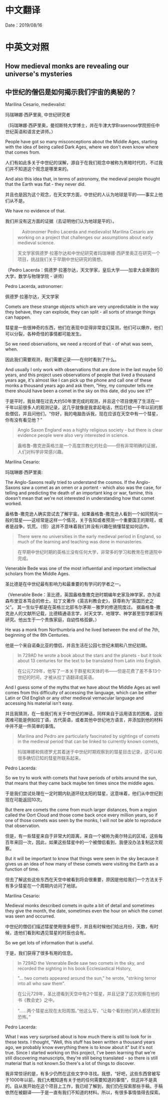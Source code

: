 # 中文翻译

Date：2019/08/16

# 中英文对照

## How medieval monks are revealing our universe's mysteries

## 中世纪的僧侣是如何揭示我们宇宙的奥秘的？

Marilina Cesario, medievalist:

玛瑞琳娜·西萨里奥, 中世纪研究者

（玛瑞琳娜·西萨里奥，曼彻斯特大学博士，并在牛津大学Brasenose学院担任中世纪英语和语言史讲师。）

People have got so many misconceptions about the Middle Ages, starting with the idea of being called Dark Ages, where we don't even know where that comes from.

人们有如此多关于中世纪的误解，源自于在我们观念中被称为黑暗时代的，不过我们并不知道这个观念是哪里来的。

And also this idea that, in terms of astronomy, the medieval people thought that the Earth was flat - they never did.

并且也是因为这个观念，在天文学方面，中世纪的人认为地球是平的——事实上他们从不是。

We have no evidence of that. 

我们并没有这方面的证据（去证明他们认为地球是平的）。

>　Astronomer Pedro Lacerda and medievalist Marilina Cesario are working on a project that challenges our assumptions about early medieval science.

> 天文学家佩德罗·拉塞尔达和中世纪研究者玛瑞琳娜·西萨里奥正在研究一个项目，挑战我们关于早期中世纪研究的猜想。

（Pedro Lacerda：佩德罗·拉塞尔达，天文学家，皇后大学——加拿大金斯敦的大学，数学与物理学院 - 讲师）

Pedro Lacerda, astronomer:

佩德罗·拉塞尔达，天文学家

Comets are these strange objects which are very unpredictable in the way they behave, they can explode, they can split - all sorts of strange things can happen.

彗星是一些很神奇的东西，他们在表现中显得非常变幻莫测，他们可以爆炸，他们可以分裂，各种奇怪的事情都可能发生。

So we need observations, we need a record of that - of what was seen, when.

因此我们需要观测，我们需要记录——在何时看到了什么。

And usually I only work with observations that are done in the last maybe 50 years, and this project uses observations of people that lived a thousand years age, it's almost like I can pick up the phone and call one of these monks a thousand years ago and ask them, "Hey, my computer tells me there should have been a comet in the sky on this date, did you see it?"

于是平时，我处理在过去大约50年里完成的观测，并且这个项目使用了生活在一千年以前很多人的观测记录，这几乎就像是我拿起电话，然后打给一千年以前的那些僧侣，并且问他们，“你好，我的电脑告诉我，现在应该在天空中有一个彗星，你有没有看见他？”

> Anglo Saxon England was a highly religious society - but there is clear evidence people were also very interested in science.

> 盎格鲁-撒克逊英格兰是一个高度宗教化的社会——但有非常明确的证据，人们对科学非常感兴趣。

Marilina Cesario:

玛瑞琳娜·西萨里奥:

The Anglo-Saxons really tried to understand the cosmos. If the Anglo-Saxons saw a comet as an omen or a portent - which also was the case, for telling and predicting the death of an important king or war, famine, this doesn't mean that we're not interested in understanding how that comet worked.

盎格鲁-撒克逊人确实尝试去了解宇宙。如果盎格鲁-撒克逊人看到一个如同预兆一般的彗星——这经常是这样一个情况，关于告知或者预测一个重要国王的斯旺，或者是战争，饥荒。（但）这并不意味着我们并没有兴趣在搞懂彗星如何运作。
 
> There were no universities in the early medieval period in England, so much of the learning and teaching was done in monasteries.
 
> 在早期中世纪时期的英格兰没有任何大学，非常多的学习和教育在修道院中完成。
 
Venerable Bede was one of the most influential and important intellectual scholars from the Middle Ages.
 
圣比德是在中世纪最有影响力和最重要的有学问的学者之一。

（Venerable Bede：圣比德，英国盎格鲁撒克逊时期编年史家及神学家，亦为诺森布里亚本笃会的修士。拉丁文著作《英吉利教会史》，获尊称为“英国历史之父”。 其一生似乎都是在英格兰北部韦尔茅斯－雅罗的修道院度过。 据盎格鲁-撒克逊人的文献所记载，比德精通语言学，对天文学、地理学、神学甚至哲学都深有研究。他出生于一个贵族家庭，自幼性格孤僻。）

He was a monk from Northumbria and he lived between the end of the 7th, beginning of the 8th Centuries.

他是一个来自诺桑比亚的僧侣，并且生活在公园七世纪末期和八世纪初期。

> In 729AD he wrote a book about the stars and the planets - but it took about 13 centuries for the text to be translated from Latin into English.

> 在公元729年，他写了一本关于群星和天体的书——但是花费了差不多13个世纪的时间，才被从拉丁语翻译成英语。

And I guess some of the myths that we have about the Middle Ages as well comes from this difficulty of accessing the language, which can be either Latin or Old English or any other medieval vernacular language and accessing his material isn't easy.

并且我猜测，在一些我们有关于中世纪的神话，同样来自于运用语言的困难，这些困难可能是例如拉丁语，古代英语，或者其他中世纪地方语言，并添加到他的材料中并不是一件简单的事情。

> Marilina and Pedro are particularly fascinated by sightings of comets in the medieval period that can be linked to currently known comets,

> 玛瑞琳娜和佩德罗尤其着迷于中世纪时期观察到的彗星目击记录，这可以和很多确切已知的彗星所联系起来。

Pedro Lacerda:

So we try to work with comets that have periods of orbits around the sun, that means that they came back maybe ten times since the middle ages.

于是我们尝试处理在一定时期内轨道环绕太阳的彗星，这意味着，他们从中世纪到现在可能返回10次。

But there are comets the come from much larger distances, from a region called the Oort Cloud and those come back once every million years, so if one of those comets was seen by the monks, I will not be able to reproduce that observation.

但是，有一些彗星来自于非常大的距离，来自一个被称为奥尔特云的区域，这些每百年来回一次，因此，如果这些彗星中的一个被僧侣看到，我便没办法复制这次观察。

But it will be important to know that things were seen in the sky because it gives us an idea of how many of these comets were visiting the Earth as a function of time.

但去了解这些这些东西在天空中被看到将会很重要，原因是他给我们一个方法关于有多少彗星在一个周期内访问了地球。

Marilina Cesario:

Medieval monks described comets in quite a bit of detail and sometimes they give the month, the date, sometimes even the hour on which the comet was seen and occurred.

中世纪的僧侣们描述彗星使用很多细节，并且有时候他们给出月份，天数，有时候，连他们看到和遇见彗星的时辰也会有。

So we get lots of information that is useful.

于是，我们获得了很多有用的信息。

> In 729AD the Venerable Bede saw two comets in the sky, and recorded the sighting in his book Ecclesiastical History,

>"... two comets appeared around the sun," he wrote, "striking terror into all who saw them".

> 在公元729年，圣比德看到天空中有2个彗星，并且记录了这次观察在他的书《教会史》之中。

> “……两个彗星出现在太阳周围。”他这么写，“让每个看到他们的人都感觉到恐怖。”

Pedro Lacerda:

What I was very surprised about is how much there is still to look for in these texts. I thought, "Well, this stuff has been written a thousand years ago, we probably know everything there is to know about it" but it's not true. Since I started working on this project, I've been learning that we're still discovering manuscripts, they're still being translated - so there is still material that is not known.So there's a lot of things to discover.

我非常惊讶的是，有多少仍然在这些文字中寻找。我想，“好吧，这些东西曾被写于1000年以前，我们大概知道有关于他的任何需要知道的事情”，但这并不是真的。自从我开始在这个项目上工作，我已经了解到，我们仍在探索那些手稿，手稿依然在被翻译——于是一直有我们不知道的材料。所以，有很多事情值得去探索。